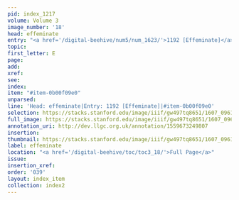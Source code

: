 ```yaml
---
pid: index_1217
volume: Volume 3
image_number: '18'
head: effeminate
entry: "<a href='/digital-beehive/num5/num_1623/'>1192 [Effeminate]</a>"
topic:
first_letter: E
page:
add:
xref:
see:
index:
item: "#item-0b00f09e0"
unparsed:
line: 'Head: effeminate|Entry: 1192 [Effeminate]|#item-0b00f09e0'
selection: https://stacks.stanford.edu/image/iiif/gw497tq8651/1607_0961/1176,1341,512,125/full/0/default.jpg
full_image: https://stacks.stanford.edu/image/iiif/gw497tq8651/1607_0961/full/full/0/default.jpg
annotation_uri: http://dev.llgc.org.uk/annotation/1559673249807
insertion:
thumbnail: https://stacks.stanford.edu/image/iiif/gw497tq8651/1607_0961/1176,1341,512,125/150,/0/default.jpg
label: effeminate
location: "<a href='/digital-beehive/toc/toc3_18/'>Full Page</a>"
issue:
insertion_xref:
order: '039'
layout: index_item
collection: index2
---
```

